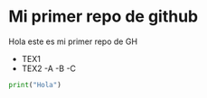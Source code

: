 # Mi primer repo de github
Hola este es mi primer repo de GH

- TEX1
- TEX2
    -A
    -B
    -C
```python
print("Hola")
```